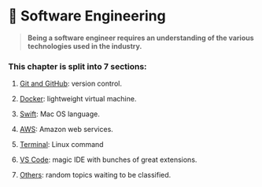 # **:rocket: Software Engineering**

>**Being a software engineer requires an understanding of the various technologies used in the industry.**

### **This chapter is split into 7 sections:**

1. [Git and GitHub](Github/README.md): version control.

2. [Docker](Docker/README.md): lightweight virtual machine.

3. [Swift](Swift/README.md): Mac OS language.

4. [AWS](AWS/README.md): Amazon web services.

5. [Terminal](Terminal/README.md): Linux command

6. [VS Code](VS_Code/README.md): magic IDE with bunches of great extensions.

7. [Others](Others/README.md): random topics waiting to be classified.


